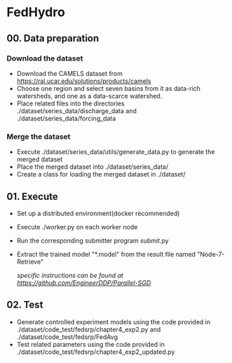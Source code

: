# FedHydro

## 00. Data preparation
### Download the dataset
- Download the CAMELS dataset from https://ral.ucar.edu/solutions/products/camels
- Choose one region and select seven basins from it as data-rich watersheds, and one as a data-scarce watershed.
- Place related files into the directories ./dataset/series_data/discharge_data and ./dataset/series_data/forcing_data
### Merge the dataset
- Execute ./dataset/series_data/utils/generate_data.py to generate the merged dataset
- Place the merged dataset into ./dataset/series_data/
- Create a class for loading the merged dataset in ./dataset/

## 01. Execute
- Set up a distributed environment(docker recommended)
- Execute ./worker.py on each worker node
- Run the corresponding submitter program *_submit_*.py
- Extract the trained model "*.model" from the result file named "Node-7-Retrieve"

  *specific instructions can be found at https://github.com/EngineerDDP/Parallel-SGD*

## 02. Test
- Generate controlled experiment models using the code provided in ./dataset/code_test/fedsrp/chapter4_exp2.py and ./dataset/code_test/fedsrp/FedAvg
- Test related parameters using the code provided in ./dataset/code_test/fedsrp/chapter4_exp2_updated.py
